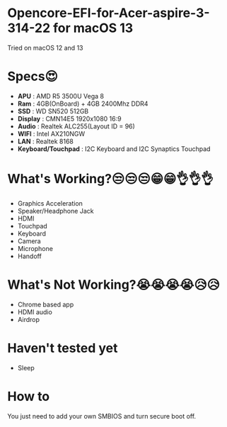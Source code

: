 # Opencore-EFI-for-Acer-aspire-3-314-22 for macOS 13
Tried on macOS 12 and 13
# Specs😍
- **APU** : AMD R5 3500U Vega 8
- **Ram** : 4GB(OnBoard) + 4GB 2400Mhz DDR4
- **SSD** : WD SN520 512GB
- **Display** : CMN14E5 1920x1080 16:9
- **Audio** : Realtek ALC255(Layout ID = 96)
- **WIFI** : Intel AX210NGW
- **LAN** : Realtek 8168
- **Keyboard/Touchpad** : I2C Keyboard and I2C Synaptics Touchpad

# What's Working?😒😒😒😁😁👌👌👌
- Graphics Acceleration
- Speaker/Headphone Jack
- HDMI
- Touchpad
- Keyboard
- Camera
- Microphone
- Handoff

# What's Not Working?😭😭😭😭😥😥
- Chrome based app
- HDMI audio
- Airdrop
# Haven't tested yet
- Sleep

# How to
  You just need to add your own SMBIOS and turn secure boot off.



